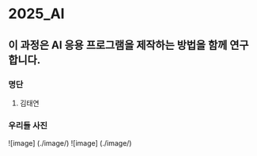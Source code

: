 # 2025_AI
## 이 과정은 AI 응용 프로그램을 제작하는 방법을 함께 연구합니다.
### 명단
1. 김태연

### 우리들 사진
![image] (./image/)
![image] (./image/)
